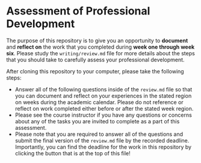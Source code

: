 # Assessment of Professional Development

The purpose of this repository is to give you an opportunity to **document**
and **reflect on** the work that you completed during **week one through week
six**. Please study the `writing/review.md` file for more details about the
steps that you should take to carefully assess your professional development.

After cloning this repository to your computer, please take the following steps:

- Answer all of the following questions inside of the `review.md` file so that
you can document and reflect on your experiences in the stated region on weeks
during the academic calendar. Please do not reference or reflect on work
completed either before or after the stated week region.
- Please see the course instructor if you have any questions or concerns about
any of the tasks you are invited to complete as a part of this assessment.
- Please note that you are required to answer all of the questions and submit
the final version of the `review.md` file by the recorded deadline.
Importantly, you can find the deadline for the work in this repository by
clicking the button that is at the top of this file!

